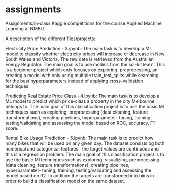 # assignments
Assignments/in-class Kaggle competitions for the course Applied Machine Learning at NMBU.

A description of the different files/projects:

Electricity Price Prediction - 3.ipynb: The main task is to develop a ML model to classify whether electricity prices will increase or decrease in New South Wales and Victoria. 
The raw data is retrieved from the Australian Energy Regulator. The main goal is to use models from the sci-kit learn. 
This is a beginner project which only focuses on exploring, preprocessing, an creating a model with only using multiple train_test_splits while searching for the best hyperparameters instead of applying cross-validation techniques.

Predicting Real Estate Price Class - 4.ipynb: The main task is to develop a ML model to predict which price-class a property in the city Melbourne belongs to.
The main goal of this classification project is to use the basic Ml techniques such as exploring, preprocessing (data cleaning, feature transformations), creating pipelines, hyperparameter- tuning, training, testing/validating and assessing the model based on ROC, accuracy, F1-score.

Rental Bike Usage Prediction - 5.ipynb: The main task is to predict how many bikes that will be used on any given day. The dataset consists og both numerical and categorical features. The target values are continuous and this is a regression problem.
The main goal of this classification project is to use the basic Ml techniques such as exploring, visualizing, preprocessing (data cleaning, feature transformations), creating pipelines, hyperparameter- tuning, training, testing/validating and assessing the model based on R2. 
In addition the targets are transformed into biins in order to build a classification model on the same dataset.
